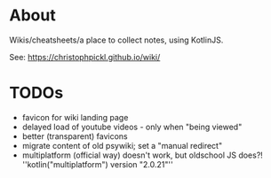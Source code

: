 # About

Wikis/cheatsheets/a place to collect notes, using KotlinJS.

See: https://christophpickl.github.io/wiki/

# TODOs

* favicon for wiki landing page
* delayed load of youtube videos - only when "being viewed"
* better (transparent) favicons
* migrate content of old psywiki; set a "manual redirect"
* multiplatform (official way) doesn't work, but oldschool JS does?! ''kotlin("multiplatform") version "2.0.21"''
